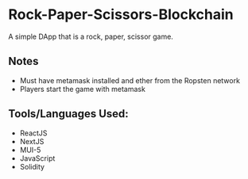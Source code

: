# Rock-Paper-Scissors-Blockchain

A simple DApp that is a rock, paper, scissor game.

## Notes

- Must have metamask installed and ether from the Ropsten network
- Players start the game with metamask

## Tools/Languages Used:

- ReactJS
- NextJS
- MUI-5
- JavaScript
- Solidity
